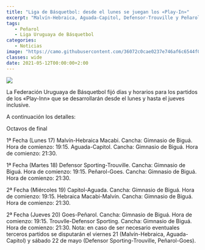 ```yaml
---
title: "Liga de Básquetbol: desde el lunes se juegan los «Play-In»"
excerpt: "Malvín-Hebraica, Aguada-Capitol, Defensor-Trouville y Peñarol-Goes por un cupo en los cuartos de final."
tags:
   - Peñarol
   - Liga Uruguaya de Básquetbol
categories:
   - Noticias
image: "https://camo.githubusercontent.com/36072c0cae0237e746af6c6544f0db099c2466233247e1b14c1e8199f98996b8/68747470733a2f2f7777772e72657075626c6963612e636f6d2e75792f77702d636f6e74656e742f75706c6f6164732f323032312f30352f4c6967612d312e6a7067"
classes: wide
date: 2021-05-12T00:00:00+2:00
---
```



<img src="https://camo.githubusercontent.com/36072c0cae0237e746af6c6544f0db099c2466233247e1b14c1e8199f98996b8/68747470733a2f2f7777772e72657075626c6963612e636f6d2e75792f77702d636f6e74656e742f75706c6f6164732f323032312f30352f4c6967612d312e6a7067">


La Federación Uruguaya de Básquetbol fijó días y horarios para los partidos de los «Play-Inn» que se desarrollarán desde el lunes y hasta el jueves inclusive.


A continuación los detalles:


Octavos de final


1ª Fecha (Lunes 17)
Malvín-Hebraica Macabi. Cancha: Gimnasio de Biguá. Hora de comienzo: 19:15.
Aguada-Capitol. Cancha: Gimnasio de Biguá. Hora de comienzo: 21:30.


1ª Fecha (Martes 18)
Defensor Sporting-Trouville. Cancha: Gimnasio de Biguá. Hora de comienzo: 19:15.
Peñarol-Goes. Cancha: Gimnasio de Biguá. Hora de comienzo: 21:30.


2ª Fecha (Miércoles 19)
Capitol-Aguada. Cancha: Gimnasio de Biguá. Hora de comienzo: 19:15.
Hebraica Macabi-Malvín. Cancha: Gimnasio de Biguá. Hora de comienzo: 21:30.


2ª Fecha (Jueves 20)
Goes-Peñarol. Cancha: Gimnasio de Biguá. Hora de comienzo: 19:15.
Trouvlle-Defensor Sporting. Cancha: Gimnasio de Biguá. Hora de comienzo: 21:30.
Nota: en caso de ser necesario eventuales terceros partidos se disputarán el viernes 21 (Malvín-Hebraica, Aguada-Capitol) y sábado 22 de mayo (Defensor Sporting-Trouville, Peñarol-Goes).


